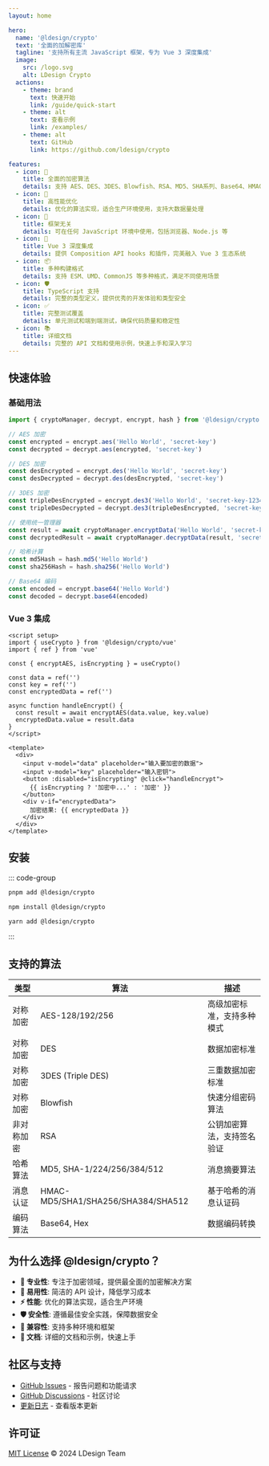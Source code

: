 ```yaml
---
layout: home

hero:
  name: '@ldesign/crypto'
  text: '全面的加解密库'
  tagline: '支持所有主流 JavaScript 框架，专为 Vue 3 深度集成'
  image:
    src: /logo.svg
    alt: LDesign Crypto
  actions:
    - theme: brand
      text: 快速开始
      link: /guide/quick-start
    - theme: alt
      text: 查看示例
      link: /examples/
    - theme: alt
      text: GitHub
      link: https://github.com/ldesign/crypto

features:
  - icon: 🔐
    title: 全面的加密算法
    details: 支持 AES、DES、3DES、Blowfish、RSA、MD5、SHA系列、Base64、HMAC 等所有主流加密算法
  - icon: 🚀
    title: 高性能优化
    details: 优化的算法实现，适合生产环境使用，支持大数据量处理
  - icon: 🎯
    title: 框架无关
    details: 可在任何 JavaScript 环境中使用，包括浏览器、Node.js 等
  - icon: 🔧
    title: Vue 3 深度集成
    details: 提供 Composition API hooks 和插件，完美融入 Vue 3 生态系统
  - icon: 📦
    title: 多种构建格式
    details: 支持 ESM、UMD、CommonJS 等多种格式，满足不同使用场景
  - icon: 🛡️
    title: TypeScript 支持
    details: 完整的类型定义，提供优秀的开发体验和类型安全
  - icon: ✅
    title: 完整测试覆盖
    details: 单元测试和端到端测试，确保代码质量和稳定性
  - icon: 📚
    title: 详细文档
    details: 完整的 API 文档和使用示例，快速上手和深入学习
---
```


## 快速体验

### 基础用法

```typescript
import { cryptoManager, decrypt, encrypt, hash } from '@ldesign/crypto'

// AES 加密
const encrypted = encrypt.aes('Hello World', 'secret-key')
const decrypted = decrypt.aes(encrypted, 'secret-key')

// DES 加密
const desEncrypted = encrypt.des('Hello World', 'secret-key')
const desDecrypted = decrypt.des(desEncrypted, 'secret-key')

// 3DES 加密
const tripleDesEncrypted = encrypt.des3('Hello World', 'secret-key-123456789012')
const tripleDesDecrypted = decrypt.des3(tripleDesEncrypted, 'secret-key-123456789012')

// 使用统一管理器
const result = await cryptoManager.encryptData('Hello World', 'secret-key', 'AES')
const decryptedResult = await cryptoManager.decryptData(result, 'secret-key')

// 哈希计算
const md5Hash = hash.md5('Hello World')
const sha256Hash = hash.sha256('Hello World')

// Base64 编码
const encoded = encrypt.base64('Hello World')
const decoded = decrypt.base64(encoded)
```

### Vue 3 集成

```vue
<script setup>
import { useCrypto } from '@ldesign/crypto/vue'
import { ref } from 'vue'

const { encryptAES, isEncrypting } = useCrypto()

const data = ref('')
const key = ref('')
const encryptedData = ref('')

async function handleEncrypt() {
  const result = await encryptAES(data.value, key.value)
  encryptedData.value = result.data
}
</script>

<template>
  <div>
    <input v-model="data" placeholder="输入要加密的数据">
    <input v-model="key" placeholder="输入密钥">
    <button :disabled="isEncrypting" @click="handleEncrypt">
      {{ isEncrypting ? '加密中...' : '加密' }}
    </button>
    <div v-if="encryptedData">
      加密结果: {{ encryptedData }}
    </div>
  </div>
</template>
```

## 安装

::: code-group

```bash [pnpm]
pnpm add @ldesign/crypto
```

```bash [npm]
npm install @ldesign/crypto
```

```bash [yarn]
yarn add @ldesign/crypto
```

:::

## 支持的算法

| 类型       | 算法                               | 描述                       |
| ---------- | ---------------------------------- | -------------------------- |
| 对称加密   | AES-128/192/256                    | 高级加密标准，支持多种模式 |
| 对称加密   | DES                                | 数据加密标准               |
| 对称加密   | 3DES (Triple DES)                  | 三重数据加密标准           |
| 对称加密   | Blowfish                           | 快速分组密码算法           |
| 非对称加密 | RSA                                | 公钥加密算法，支持签名验证 |
| 哈希算法   | MD5, SHA-1/224/256/384/512         | 消息摘要算法               |
| 消息认证   | HMAC-MD5/SHA1/SHA256/SHA384/SHA512 | 基于哈希的消息认证码       |
| 编码算法   | Base64, Hex                        | 数据编码转换               |

## 为什么选择 @ldesign/crypto？

- **🎯 专业性**: 专注于加密领域，提供最全面的加密解决方案
- **🔧 易用性**: 简洁的 API 设计，降低学习成本
- **⚡ 性能**: 优化的算法实现，适合生产环境
- **🛡️ 安全性**: 遵循最佳安全实践，保障数据安全
- **🔄 兼容性**: 支持多种环境和框架
- **📖 文档**: 详细的文档和示例，快速上手

## 社区与支持

- [GitHub Issues](https://github.com/ldesign/crypto/issues) - 报告问题和功能请求
- [GitHub Discussions](https://github.com/ldesign/crypto/discussions) - 社区讨论
- [更新日志](https://github.com/ldesign/crypto/blob/main/CHANGELOG.md) - 查看版本更新

## 许可证

[MIT License](https://github.com/ldesign/crypto/blob/main/LICENSE) © 2024 LDesign Team
